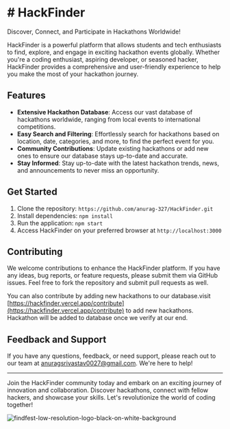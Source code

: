 # # HackFinder

Discover, Connect, and Participate in Hackathons Worldwide!

HackFinder is a powerful platform that allows students and tech enthusiasts to find, explore, and engage in exciting hackathon events globally. Whether you're a coding enthusiast, aspiring developer, or seasoned hacker, HackFinder provides a comprehensive and user-friendly experience to help you make the most of your hackathon journey.

## Features

-   **Extensive Hackathon Database**: Access our vast database of hackathons worldwide, ranging from local events to international competitions.
-   **Easy Search and Filtering**: Effortlessly search for hackathons based on location, date, categories, and more, to find the perfect event for you.
-   **Community Contributions**: Update existing hackathons or add new ones to ensure our database stays up-to-date and accurate.
-   **Stay Informed**: Stay up-to-date with the latest hackathon trends, news, and announcements to never miss an opportunity.


## Get Started

1.  Clone the repository: `https://github.com/anurag-327/HackFinder.git`
2.  Install dependencies: `npm install`
3.  Run the application: `npm start`
4.  Access HackFinder on your preferred browser at `http://localhost:3000`

## Contributing

We welcome contributions to enhance the HackFinder platform. If you have any ideas, bug reports, or feature requests, please submit them via GitHub issues. Feel free to fork the repository and submit pull requests as well.

You can also contribute by adding new hackathons to our database.visit [https://hackfinder.vercel.app/contribute](https://hackfinder.vercel.app/contribute) to add new hackathons. Hackathon will be added to database once we verify at our end.

## Feedback and Support

If you have any questions, feedback, or need support, please reach out to our team at [anuragsrivastav0027@gmail.com](mailto:anuragsrivastav0027@gmail.com). We're here to help!


----------

Join the HackFinder community today and embark on an exciting journey of innovation and collaboration. Discover hackathons, connect with fellow hackers, and showcase your skills. Let's revolutionize the world of coding together!


![findfest-low-resolution-logo-black-on-white-background](https://github.com/anurag-327/HackFinder/assets/98267696/a93542d4-bc60-43c1-8fcc-ccbb6164718e)
